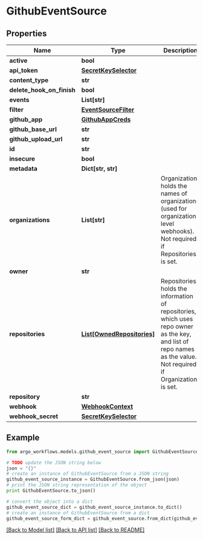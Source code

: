 # GithubEventSource


## Properties

Name | Type | Description | Notes
------------ | ------------- | ------------- | -------------
**active** | **bool** |  | [optional] 
**api_token** | [**SecretKeySelector**](SecretKeySelector.md) |  | [optional] 
**content_type** | **str** |  | [optional] 
**delete_hook_on_finish** | **bool** |  | [optional] 
**events** | **List[str]** |  | [optional] 
**filter** | [**EventSourceFilter**](EventSourceFilter.md) |  | [optional] 
**github_app** | [**GithubAppCreds**](GithubAppCreds.md) |  | [optional] 
**github_base_url** | **str** |  | [optional] 
**github_upload_url** | **str** |  | [optional] 
**id** | **str** |  | [optional] 
**insecure** | **bool** |  | [optional] 
**metadata** | **Dict[str, str]** |  | [optional] 
**organizations** | **List[str]** | Organizations holds the names of organizations (used for organization level webhooks). Not required if Repositories is set. | [optional] 
**owner** | **str** |  | [optional] 
**repositories** | [**List[OwnedRepositories]**](OwnedRepositories.md) | Repositories holds the information of repositories, which uses repo owner as the key, and list of repo names as the value. Not required if Organizations is set. | [optional] 
**repository** | **str** |  | [optional] 
**webhook** | [**WebhookContext**](WebhookContext.md) |  | [optional] 
**webhook_secret** | [**SecretKeySelector**](SecretKeySelector.md) |  | [optional] 

## Example

```python
from argo_workflows.models.github_event_source import GithubEventSource

# TODO update the JSON string below
json = "{}"
# create an instance of GithubEventSource from a JSON string
github_event_source_instance = GithubEventSource.from_json(json)
# print the JSON string representation of the object
print GithubEventSource.to_json()

# convert the object into a dict
github_event_source_dict = github_event_source_instance.to_dict()
# create an instance of GithubEventSource from a dict
github_event_source_form_dict = github_event_source.from_dict(github_event_source_dict)
```
[[Back to Model list]](../README.md#documentation-for-models) [[Back to API list]](../README.md#documentation-for-api-endpoints) [[Back to README]](../README.md)


